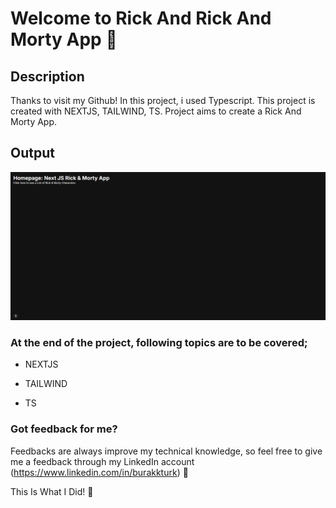 # Welcome to Rick And Rick And Morty App :wave:

## Description
Thanks to visit my Github! In this project, i used Typescript. This project is created with NEXTJS, TAILWIND, TS. 
Project aims to create a Rick And Morty App. 

## Output

![RICKANDMORTY](./RickandMorty.gif)

### At the end of the project, following topics are to be covered;

-  NEXTJS

-  TAILWIND

-  TS

### Got feedback for me?

Feedbacks are always improve my technical knowledge, so feel free to give me a feedback through my LinkedIn account (https://www.linkedin.com/in/burakkturk) 🙌

This Is What I Did! :art:

